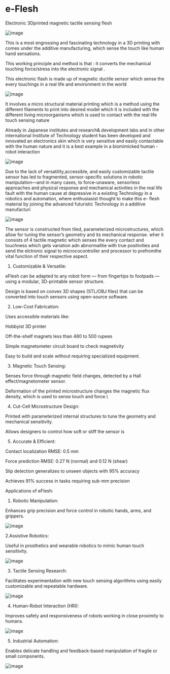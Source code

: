 # e-Flesh
Electronic 3Dprinted magnetic tactile sensing flesh


![image](https://github.com/user-attachments/assets/392c10fb-eb04-467e-8412-dfb7e3302157)


This is a most engrossing and fascinating technology in a 3D printing with comes under the additive manufacturing, which sense the touch like human hand sensations.



This working principle and method is that : it converts the mechanical touching force/stress into the electronic signal . 



This electronic flash is made up of magnetic ductile sensor which sense the every touchings in a real life and environment in the world 




 ![image](https://github.com/user-attachments/assets/9b09233e-1aaf-4798-b310-c2178582320a)


 
It involves a micro structural material printing which is a method using the different filaments to print into desired model which it is included with the different living microorganisms which is used to contact with the real life touch sensing nature 


Already in Japanese institutes and research& development labs and in other international Institute of Technology student has been developed and innovated an electronics skin which is very sensitive and easily contactable with the human nature and it is a best example in a biomimicked human - robot interaction




![image](https://github.com/user-attachments/assets/3f9ebb8e-1764-4712-9088-326550f595b4)




Due to the lack of versatility,accessible, and easily customizable tactile sensor has led to fragmented, sensor-specific solutions in robotic manipulation—and in many cases, to force-unaware, sensorless approaches and physical response and mechanical activities in the real life fault with the human cause at depressive in a existing Technology in a robotics and automation,
where enthusiasist thought to make this e- flesh material by joining the advanced futuristic Technology in a additive manufacturi




![image](https://github.com/user-attachments/assets/4d19fbd6-2706-42dd-a4e5-b749252f7b6d)




The sensor is constructed from tiled, parameterized microstructures, which allow for tuning the sensor’s geometry and its mechanical response.
wher it consists of 4 tactile magnetic
which senses the every contact and touchness which gets variation adn abnormalitie with true positivities and send the elctronic signal to micrococontroller and processor to prefromthe vital function of their respective aspect.




1. Customizable & Versatile:

eFlesh can be adapted to any robot form — from fingertips to footpads — using a modular, 3D-printable sensor structure.


Design is based on convex 3D shapes (STL/OBJ files) that can be converted into touch sensors using open-source software.




2. Low-Cost Fabrication:

Uses accessible materials like:

Hobbyist 3D printer

Off-the-shelf magnets less than 480 to 500 rupees

Simple magnetometer circuit board to check magnetivity

Easy to build and scale without requiring specialized equipment.



3. Magnetic Touch Sensing:

Senses force through magnetic field changes, detected by a Hall effect/magnetometer sensor.

Deformation of the printed microstructure changes the magnetic flux density, which is used to sense touch and force.\




4. Cut-Cell Microstructure Design:

Printed with parameterized internal structures to tune the geometry and mechanical sensitivity.

Allows designers to control how soft or stiff the sensor is



5. Accurate & Efficient:

Contact localization RMSE: 0.5 mm

Force prediction RMSE: 0.27 N (normal) and 0.12 N (shear)

Slip detection generalizes to unseen objects with 95% accuracy

Achieves 91% success in tasks requiring sub-mm precision







Applications of eFlesh:


1. Robotic Manipulation:
   

Enhances grip precision and force control in robotic hands, arms, and grippers.

![image](https://github.com/user-attachments/assets/60c8c2d8-8666-42c0-802e-e4c8a7f2d8a3)




2.Assistive Robotics:


Useful in prosthetics and wearable robotics to mimic human touch sensitivity.

![image](https://github.com/user-attachments/assets/e6bb3111-937c-42c1-adec-c4f036fff855)




3. Tactile Sensing Research:
   

Facilitates experimentation with new touch sensing algorithms using easily customizable and repeatable hardware.


![image](https://github.com/user-attachments/assets/200c72c2-19f6-45d9-8705-a46525317bf8)




4. Human-Robot Interaction (HRI):
   

Improves safety and responsiveness of robots working in close proximity to humans.

![image](https://github.com/user-attachments/assets/f1e198bc-c3ea-4804-9674-b79e56036ec7)




5. Industrial Automation:

   
Enables delicate handling and feedback-based manipulation of fragile or small components.

![image](https://github.com/user-attachments/assets/15685a81-ed0b-4903-9c05-8c1e9b02b27b)
